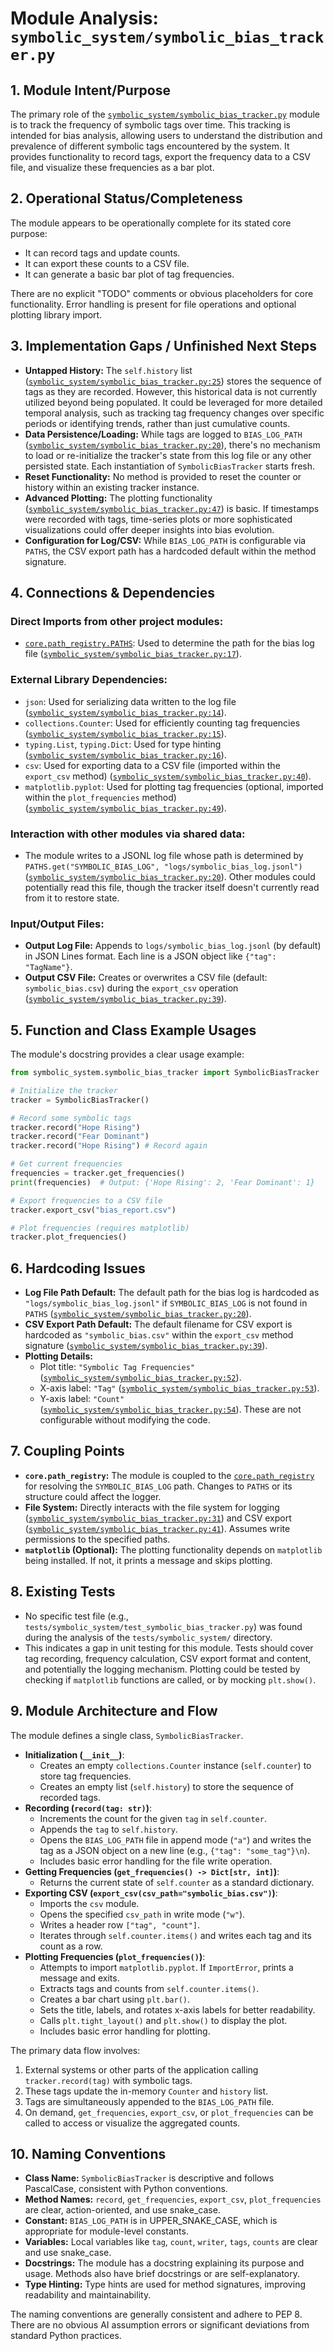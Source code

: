 # Module Analysis: `symbolic_system/symbolic_bias_tracker.py`

## 1. Module Intent/Purpose

The primary role of the [`symbolic_system/symbolic_bias_tracker.py`](../../../symbolic_system/symbolic_bias_tracker.py:1) module is to track the frequency of symbolic tags over time. This tracking is intended for bias analysis, allowing users to understand the distribution and prevalence of different symbolic tags encountered by the system. It provides functionality to record tags, export the frequency data to a CSV file, and visualize these frequencies as a bar plot.

## 2. Operational Status/Completeness

The module appears to be operationally complete for its stated core purpose:
- It can record tags and update counts.
- It can export these counts to a CSV file.
- It can generate a basic bar plot of tag frequencies.

There are no explicit "TODO" comments or obvious placeholders for core functionality. Error handling is present for file operations and optional plotting library import.

## 3. Implementation Gaps / Unfinished Next Steps

- **Untapped History:** The `self.history` list ([`symbolic_system/symbolic_bias_tracker.py:25`](../../../symbolic_system/symbolic_bias_tracker.py:25)) stores the sequence of tags as they are recorded. However, this historical data is not currently utilized beyond being populated. It could be leveraged for more detailed temporal analysis, such as tracking tag frequency changes over specific periods or identifying trends, rather than just cumulative counts.
- **Data Persistence/Loading:** While tags are logged to `BIAS_LOG_PATH` ([`symbolic_system/symbolic_bias_tracker.py:20`](../../../symbolic_system/symbolic_bias_tracker.py:20)), there's no mechanism to load or re-initialize the tracker's state from this log file or any other persisted state. Each instantiation of `SymbolicBiasTracker` starts fresh.
- **Reset Functionality:** No method is provided to reset the counter or history within an existing tracker instance.
- **Advanced Plotting:** The plotting functionality ([`symbolic_system/symbolic_bias_tracker.py:47`](../../../symbolic_system/symbolic_bias_tracker.py:47)) is basic. If timestamps were recorded with tags, time-series plots or more sophisticated visualizations could offer deeper insights into bias evolution.
- **Configuration for Log/CSV:** While `BIAS_LOG_PATH` is configurable via `PATHS`, the CSV export path has a hardcoded default within the method signature.

## 4. Connections & Dependencies

### Direct Imports from other project modules:
- [`core.path_registry.PATHS`](../../../core/path_registry.py): Used to determine the path for the bias log file ([`symbolic_system/symbolic_bias_tracker.py:17`](../../../symbolic_system/symbolic_bias_tracker.py:17)).

### External Library Dependencies:
- `json`: Used for serializing data written to the log file ([`symbolic_system/symbolic_bias_tracker.py:14`](../../../symbolic_system/symbolic_bias_tracker.py:14)).
- `collections.Counter`: Used for efficiently counting tag frequencies ([`symbolic_system/symbolic_bias_tracker.py:15`](../../../symbolic_system/symbolic_bias_tracker.py:15)).
- `typing.List`, `typing.Dict`: Used for type hinting ([`symbolic_system/symbolic_bias_tracker.py:16`](../../../symbolic_system/symbolic_bias_tracker.py:16)).
- `csv`: Used for exporting data to a CSV file (imported within the `export_csv` method) ([`symbolic_system/symbolic_bias_tracker.py:40`](../../../symbolic_system/symbolic_bias_tracker.py:40)).
- `matplotlib.pyplot`: Used for plotting tag frequencies (optional, imported within the `plot_frequencies` method) ([`symbolic_system/symbolic_bias_tracker.py:49`](../../../symbolic_system/symbolic_bias_tracker.py:49)).

### Interaction with other modules via shared data:
- The module writes to a JSONL log file whose path is determined by `PATHS.get("SYMBOLIC_BIAS_LOG", "logs/symbolic_bias_log.jsonl")` ([`symbolic_system/symbolic_bias_tracker.py:20`](../../../symbolic_system/symbolic_bias_tracker.py:20)). Other modules could potentially read this file, though the tracker itself doesn't currently read from it to restore state.

### Input/Output Files:
- **Output Log File:** Appends to `logs/symbolic_bias_log.jsonl` (by default) in JSON Lines format. Each line is a JSON object like `{"tag": "TagName"}`.
- **Output CSV File:** Creates or overwrites a CSV file (default: `symbolic_bias.csv`) during the `export_csv` operation ([`symbolic_system/symbolic_bias_tracker.py:39`](../../../symbolic_system/symbolic_bias_tracker.py:39)).

## 5. Function and Class Example Usages

The module's docstring provides a clear usage example:

```python
from symbolic_system.symbolic_bias_tracker import SymbolicBiasTracker

# Initialize the tracker
tracker = SymbolicBiasTracker()

# Record some symbolic tags
tracker.record("Hope Rising")
tracker.record("Fear Dominant")
tracker.record("Hope Rising") # Record again

# Get current frequencies
frequencies = tracker.get_frequencies()
print(frequencies)  # Output: {'Hope Rising': 2, 'Fear Dominant': 1}

# Export frequencies to a CSV file
tracker.export_csv("bias_report.csv")

# Plot frequencies (requires matplotlib)
tracker.plot_frequencies()
```

## 6. Hardcoding Issues

- **Log File Path Default:** The default path for the bias log is hardcoded as `"logs/symbolic_bias_log.jsonl"` if `SYMBOLIC_BIAS_LOG` is not found in `PATHS` ([`symbolic_system/symbolic_bias_tracker.py:20`](../../../symbolic_system/symbolic_bias_tracker.py:20)).
- **CSV Export Path Default:** The default filename for CSV export is hardcoded as `"symbolic_bias.csv"` within the `export_csv` method signature ([`symbolic_system/symbolic_bias_tracker.py:39`](../../../symbolic_system/symbolic_bias_tracker.py:39)).
- **Plotting Details:**
    - Plot title: `"Symbolic Tag Frequencies"` ([`symbolic_system/symbolic_bias_tracker.py:52`](../../../symbolic_system/symbolic_bias_tracker.py:52)).
    - X-axis label: `"Tag"` ([`symbolic_system/symbolic_bias_tracker.py:53`](../../../symbolic_system/symbolic_bias_tracker.py:53)).
    - Y-axis label: `"Count"` ([`symbolic_system/symbolic_bias_tracker.py:54`](../../../symbolic_system/symbolic_bias_tracker.py:54)).
    These are not configurable without modifying the code.

## 7. Coupling Points

- **`core.path_registry`:** The module is coupled to the [`core.path_registry`](../../../core/path_registry.py) for resolving the `SYMBOLIC_BIAS_LOG` path. Changes to `PATHS` or its structure could affect the logger.
- **File System:** Directly interacts with the file system for logging ([`symbolic_system/symbolic_bias_tracker.py:31`](../../../symbolic_system/symbolic_bias_tracker.py:31)) and CSV export ([`symbolic_system/symbolic_bias_tracker.py:41`](../../../symbolic_system/symbolic_bias_tracker.py:41)). Assumes write permissions to the specified paths.
- **`matplotlib` (Optional):** The plotting functionality depends on `matplotlib` being installed. If not, it prints a message and skips plotting.

## 8. Existing Tests

- No specific test file (e.g., `tests/symbolic_system/test_symbolic_bias_tracker.py`) was found during the analysis of the `tests/symbolic_system/` directory.
- This indicates a gap in unit testing for this module. Tests should cover tag recording, frequency calculation, CSV export format and content, and potentially the logging mechanism. Plotting could be tested by checking if `matplotlib` functions are called, or by mocking `plt.show()`.

## 9. Module Architecture and Flow

The module defines a single class, `SymbolicBiasTracker`.

- **Initialization (`__init__`)**:
    - Creates an empty `collections.Counter` instance (`self.counter`) to store tag frequencies.
    - Creates an empty list (`self.history`) to store the sequence of recorded tags.
- **Recording (`record(tag: str)`)**:
    - Increments the count for the given `tag` in `self.counter`.
    - Appends the `tag` to `self.history`.
    - Opens the `BIAS_LOG_PATH` file in append mode (`"a"`) and writes the tag as a JSON object on a new line (e.g., `{"tag": "some_tag"}\n`).
    - Includes basic error handling for the file write operation.
- **Getting Frequencies (`get_frequencies() -> Dict[str, int]`)**:
    - Returns the current state of `self.counter` as a standard dictionary.
- **Exporting CSV (`export_csv(csv_path="symbolic_bias.csv")`)**:
    - Imports the `csv` module.
    - Opens the specified `csv_path` in write mode (`"w"`).
    - Writes a header row `["tag", "count"]`.
    - Iterates through `self.counter.items()` and writes each tag and its count as a row.
- **Plotting Frequencies (`plot_frequencies()`)**:
    - Attempts to import `matplotlib.pyplot`. If `ImportError`, prints a message and exits.
    - Extracts tags and counts from `self.counter.items()`.
    - Creates a bar chart using `plt.bar()`.
    - Sets the title, labels, and rotates x-axis labels for better readability.
    - Calls `plt.tight_layout()` and `plt.show()` to display the plot.
    - Includes basic error handling for plotting.

The primary data flow involves:
1. External systems or other parts of the application calling `tracker.record(tag)` with symbolic tags.
2. These tags update the in-memory `Counter` and `history` list.
3. Tags are simultaneously appended to the `BIAS_LOG_PATH` file.
4. On demand, `get_frequencies`, `export_csv`, or `plot_frequencies` can be called to access or visualize the aggregated counts.

## 10. Naming Conventions

- **Class Name:** `SymbolicBiasTracker` is descriptive and follows PascalCase, consistent with Python conventions.
- **Method Names:** `record`, `get_frequencies`, `export_csv`, `plot_frequencies` are clear, action-oriented, and use snake_case.
- **Constant:** `BIAS_LOG_PATH` is in UPPER_SNAKE_CASE, which is appropriate for module-level constants.
- **Variables:** Local variables like `tag`, `count`, `writer`, `tags`, `counts` are clear and use snake_case.
- **Docstrings:** The module has a docstring explaining its purpose and usage. Methods also have brief docstrings or are self-explanatory.
- **Type Hinting:** Type hints are used for method signatures, improving readability and maintainability.

The naming conventions are generally consistent and adhere to PEP 8. There are no obvious AI assumption errors or significant deviations from standard Python practices.